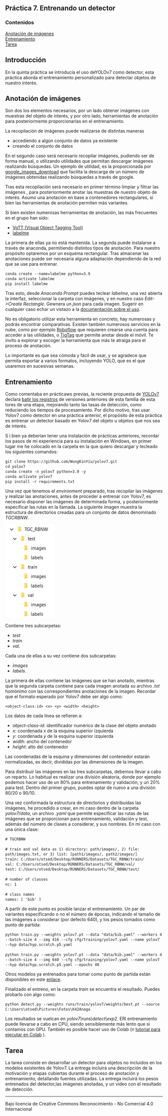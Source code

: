 ## Práctica 7. Entrenando un detector

### Contenidos

[Anotación de imágenes](#anotación-de-imágenes)  
[Entrenamiento](#entrenamiento)  
[Tarea](#71-tarea)

## Introducción

En la quinta práctica se introducía el uso deYOLOv7 como detector, esta práctica aborda el entrenamiento personalizado para detectar objetos de nuestro interés.

## Anotación de imágenes

Son dos los elementos necesarios, por un lado obtener imágenes con muestras del objeto de interés, y por otro lado, herramientas de anotación para posteriormente proporcionarlas en el entrenamiento.

La recopilación de imágenes puede realizarse de distintas maneras

- accediendo a algún conjunto de datos ya existente
- creando el conjunto de datos

En el segundo caso será necesario recopilar imágenes, pudiendo ser de forma manual, o utilizando utilidades que permitan descargar imágenes realizando búsquedas. Un ejemplo de utilidad, es la proporcionada por [google_images_download](https://pypi.org/project/google_images_download/) que facilita la descarga de un número de imágenes obtenidas realizando búsquedas a través de google.

Tras esta recopilación será necesario en primer término limpiar y filtrar las imágenes , para posteriormente anotar las muestras de nuestro objeto de interés. Asumo una anotación en base a contenedores rectangulares, si bien las herramientas de anotación permiten más variantes.

Si bien existen numerosas herramientas de anotación, las más frecuentes en el grupo han sido:

- [VoTT (Visual Object Tagging Tool)](https://github.com/microsoft/VoTT)
- [labelme](https://github.com/wkentaro/labelme)


La primera de ellas ya no está mantenida. La segunda puede instalarse a través de anaconda, permitiendo distintos tipos de anotación. Para nuestro propósito optaremos por un esquema rectangular. Tras almacenar las anotaciones puede ser necesaria alguna adaptación dependiendo de la red que se use para entrenar.

```
conda create --name=labelme python=3.9
conda activate labelme
pip install labelme
```

Tras esto, desde *Anaconda Prompt* puedes teclear *labelme*, una vez abierta la interfaz, seleccionar la carpeta con imágenes, y en nuestro caso *Edit->Create Rectangle*. Gewnera un *json* para cada imagen. Sugerir en cualquier caso echar un vistazo a la [documentación sobre el uso](https://github.com/wkentaro/labelme#usage).

No es obligatorio utilizar esta herramienta en concreto, hay numerosas y podrás encontrar comparativas.
Existen también numerosos servicios en la nube, como por ejemplo [Roboflow](https://app.roboflow.com/login) que requieren crearse una cuenta para acceder a las utilidades, o [TigTag](https://www.tictag.io) que permite anotar desde el móvil. Te invito a explorar y escoger la herramienta que más te atraiga para el proceso de anotación.

Lo importante es que sea cómoda y fácil de usar, y se agradece que permita exportar a varios formatos, incluyendo YOLO, que es el que usaremos en sucesivas semanas.

<!---Momentos en trabajo de Nayar sobre Binary images https://cave.cs.columbia.edu/Statics/monographs/Binary%20Images%20FPCV-1-3.pdf -->




<!-- Guías CVAT
https://www.simonwenkel.com/lists/software/list-of-annotation-tools-for-machine-learning-research.html
https://www.v7labs.com/blog/cvat-guide
-->



## Entrenamiento

Como comentaba en prácticaws previas, la reciente propuesta de
[YOLOv7](https://github.com/WongKinYiu/yolov7) declara [batir los registros](https://amalaj7.medium.com/yolov7-now-outperforms-all-known-object-detectors-fd7170e8542d) de versiones anteriores de esta familia de esta tores de una etapa, mejorando tanto las tasas de detección, como reduciendo los tiempos de procesamiento. Por dicho motivo, tras usar Yolov7 como detector en una práctica anterior, el propósito de esta práctica es entrenar un detector basado en Yolov7 del objeto u objetos que nos sea de interés.

S i bien ya deberían tener una instalación de prácticas anteriores, recordar los pasos de mi experiencia para su instalación en Windows, en primer lugar me he colocado en la carpeta en la que quiero descargar y tecleado los siguientes comandos:

```
git clone https://github.com/WongKinYiu/yolov7.git
cd yolov7
conda create -n yolov7 python=3.9 -y   
conda activate yolov7
pip install -r requirements.txt
```

Una vez que tenemos el *environment* preparado, tras recopilar las imágenes y realizar las anotaciones, antes de proceder a entrenar con Yolov7, es necesario disponer las imágenes de determinada forma, y posteriormente especificar las rutas en la llamada. La siguiente imagen
muestra la estructura de directorios creadas para un conjunto de datos denominado *TGCRBNW*.

![Directorios](images/dirs.png)

Contiene tres subcarpetas:

- *test*
- *train*
- *val*.

Cada una de ellas a su vez contiene dos subcarpetas:

- *images*
- *labels*.

La primera de ellas contiene las imágenes que se han anotado, mientras que la segunda carpeta contiene para cada imagen anotada su archivo *.txt* homónimo con las correspondientes anotaciones de la imagen. Recordar que el formato esperado por Yolov7 debe ser algo como:

```
<object-class-id> <x> <y> <width> <height>
```

Los datos de cada línea se refieren a:

- *object-class-id*: identificador numérico de la clase del objeto anotado
- *x*: coordenada *x* de la esquina superior izquierda
- *y*: coordenada *y* de la esquina superior izquierda
- *width*: ancho del contenedor
- *height*: alto del contenedor

Las coordenadas de la esquina y dimensiones del contenedor estarán normalizadas, es decir, divididas por las dimensiones de la imagen.

Para distribuir las imágenes en las tres subcarpetas, debemos llevar a cabo un reparto. Lo habitual es realizar una división aleatoria, donde por ejemplo podemos hacer uso de un 80% para entrenamiento y validación, y un 20% para test. Dentro del primer grupo, puedes optar de nuevo a una división 80/20 o 90/10.

Una vez conformada la estructura de directorios y distribuidas las imágenes, he procedido a crear, en mi caso dentro de la carpeta *yolov7/data*, un archivo *.yaml* que permite especificar las rutas de las imágenes que se proporcionan para entrenamiento, validación y test, además del número de clases a considerar, y sus nombres. En mi caso con una única clase:

```
# TGCRBNW

# train and val data as 1) directory: path/images/, 2) file: path/images.txt, or 3) list: [path1/images/, path2/images/]
train: C:/Users/otsed/Desktop/RUNNERS/Datasets/TGC_RBNW/train/
val: C:/Users/otsed/Desktop/RUNNERS/Datasets/TGC_RBNW/val/  
test: C:/Users/otsed/Desktop/RUNNERS/Datasets/TGC_RBNW/test/  

# number of classes
nc: 1

# class names
names: [ 'bib' ]
```

A partir de este punto es posible lanzar el entrenamiento. Un par de variantes especificando o no el número de épocas, indicando el tamaño de las imágenes a considerar (por defecto 640), y los pesos tomados como punto de partida:

```
python train.py --weights yolov7.pt --data "data/bib.yaml" --workers 4 --batch-size 4 --img 416 --cfg cfg/training/yolov7.yaml --name yolov7 --hyp data/hyp.scratch.p5.yaml

python train.py --weights yolov7.pt --data "data/bib.yaml" --workers 4 --batch-size 4 --img 640 --cfg cfg/training/yolov7.yaml --name yolov7 --hyp data/hyp.scratch.p5.yaml --epochs 40
```

Otros modelos ya entrenados para tomar como punto de partida están disponibles en este [enlace](https://github.com/WongKinYiu/yolov7#performance).

Finalizado el entreno, en la carpeta *train* se encuentra el resultado. Puedes probarlo con algo como:

```
python detect.py --weights runs/train/yolov7/weights/best.pt --source C:\Users\otsed\Pictures\Fotos\K42Anaga
```

Los resultados se vuelcan en *yolov7\runs\detect\exp2*. ERl entrenamiento puede llevarse a cabo en CPU, siendo sensiblemente más lento que si contamos con GPU. También es posible hacer uso de Colab (n [tutorial para ejecutar en Colab](https://machinelearningprojects.net/train-yolov7-on-the-custom-dataset/) ).

<!--
Buscar
training yolov7 on custom dataset

Ver Illinois DL4CV hay sobre training

Detectando matrículas con yolo
https://towardsdatascience.com/how-to-detect-license-plates-with-python-and-yolo-8842aa6d25f7

blog sobre YOLOv7
https://blog.paperspace.com/yolov7/
-->






## Tarea

La tarea consiste en desarrollar un detector para objetos no incluidos en los modelos existentes de Yolov7. La entrega incluirá una descripción de la motivación y etapas cubiertas durante el proceso de anotación y entrenamiento, detallando fuentes utilizadas. La entrega incluirá los pesos entrenados del detector,las imágenes anotadas, y un vídeo con el resultado de detección.


***
Bajo licencia de Creative Commons Reconocimiento - No Comercial 4.0 Internacional

